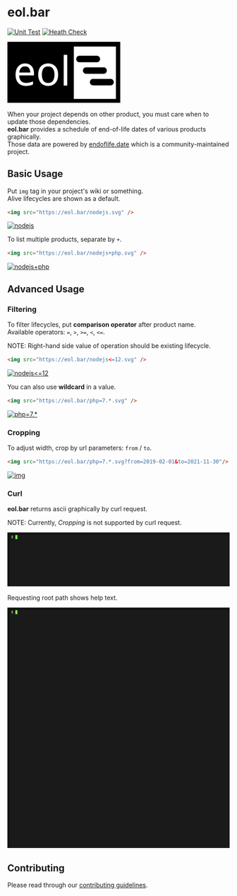 # eol.bar

[![Unit Test](https://github.com/rikuson/eol.bar/actions/workflows/node.js.yml/badge.svg)](https://github.com/rikuson/eol.bar/actions/workflows/node.js.yml)
[![Heath Check](https://github.com/rikuson/eol.bar/actions/workflows/curl.yml/badge.svg)](https://github.com/rikuson/eol.bar/actions/workflows/curl.yml)

<img src="./public/logo.svg" width="256" alt="logo" />

When your project depends on other product, you must care when to update those dependencies.  
**eol.bar** provides a schedule of end-of-life dates of various products graphically.  
Those data are powered by [endoflife.date](https://endoflife.date/) which is a community-maintained project.

## Basic Usage

Put `img` tag in your project's wiki or something.  
Alive lifecycles are shown as a default.

```html
<img src="https://eol.bar/nodejs.svg" />
```

[![nodejs](https://eol.bar/nodejs.svg)](https://eol.bar/nodejs.svg)

To list multiple products, separate by `+`.

```html
<img src="https://eol.bar/nodejs+php.svg" />
```

[![nodejs+php](https://eol.bar/nodejs+php.svg)](https://eol.bar/nodejs+php.svg)

## Advanced Usage

### Filtering

To filter lifecycles, put **comparison operator** after product name.  
Available operators: `=`, `>`, `>=`, `<`, `<=`.

NOTE: Right-hand side value of operation should be existing lifecycle.

```html
<img src="https://eol.bar/nodejs<=12.svg" />
```

[![nodejs<=12](https://eol.bar/nodejs%3C=12.svg)](https://eol.bar/nodejs%3C=12.svg)

You can also use **wildcard** in a value.

```html
<img src="https://eol.bar/php=7.*.svg" />
```

[![php=7.*](https://eol.bar/php=7.*.svg)](https://eol.bar/php=7.*.svg)

### Cropping

To adjust width, crop by url parameters: `from` / `to`.

```html
<img src="https://eol.bar/php=7.*.svg?from=2019-02-01&to=2021-11-30"/>
```

[![img](https://eol.bar/php=7.*.svg?from=2019-02-01&to=2021-11-30)](https://eol.bar/php=7.*.svg?from=2019-02-01&to=2021-11-30)

### Curl

**eol.bar** returns ascii graphically by curl request.

NOTE: Currently, *Cropping* is not supported by curl request.

![php](./public/capture-php.gif)

Requesting root path shows help text.

![help](./public/capture-help.gif)

## Contributing

Please read through our [contributing guidelines](./CONTRIBUTING.md).

